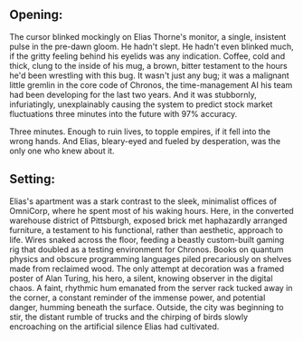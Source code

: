 ## Opening:

The cursor blinked mockingly on Elias Thorne's monitor, a single, insistent pulse in the pre-dawn gloom. He hadn't slept. He hadn't even blinked much, if the gritty feeling behind his eyelids was any indication. Coffee, cold and thick, clung to the inside of his mug, a brown, bitter testament to the hours he'd been wrestling with this bug. It wasn't just any bug; it was a malignant little gremlin in the core code of Chronos, the time-management AI his team had been developing for the last two years. And it was stubbornly, infuriatingly, unexplainably causing the system to predict stock market fluctuations three minutes into the future with 97% accuracy.

Three minutes. Enough to ruin lives, to topple empires, if it fell into the wrong hands. And Elias, bleary-eyed and fueled by desperation, was the only one who knew about it.

## Setting:

Elias's apartment was a stark contrast to the sleek, minimalist offices of OmniCorp, where he spent most of his waking hours. Here, in the converted warehouse district of Pittsburgh, exposed brick met haphazardly arranged furniture, a testament to his functional, rather than aesthetic, approach to life. Wires snaked across the floor, feeding a beastly custom-built gaming rig that doubled as a testing environment for Chronos. Books on quantum physics and obscure programming languages piled precariously on shelves made from reclaimed wood. The only attempt at decoration was a framed poster of Alan Turing, his hero, a silent, knowing observer in the digital chaos. A faint, rhythmic hum emanated from the server rack tucked away in the corner, a constant reminder of the immense power, and potential danger, humming beneath the surface. Outside, the city was beginning to stir, the distant rumble of trucks and the chirping of birds slowly encroaching on the artificial silence Elias had cultivated.
